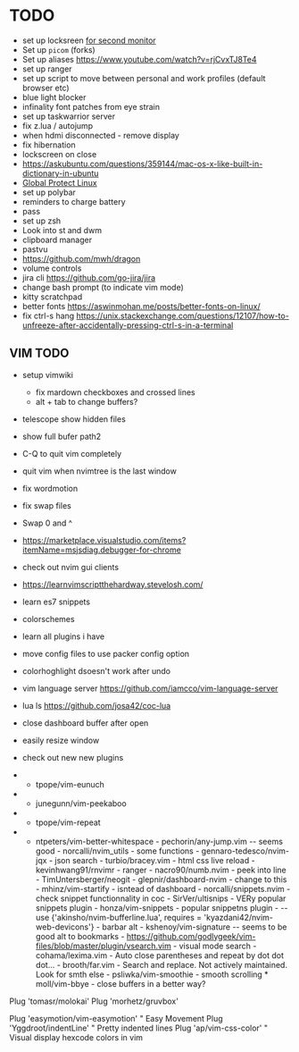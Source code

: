 # TODO

- set up locksreen [for second monitor](https://www.reddit.com/r/unixporn/comments/3358vu/i3lock_unixpornworthy_lock_screen/)
- Set up `picom` (forks)
- Set up aliases https://www.youtube.com/watch?v=rjCvxTJ8Te4
- set up ranger
- set up script to move between personal and work profiles (default browser etc)
- blue light blocker
- infinality font patches from eye strain
- set up taskwarrior server
- fix z.lua / autojump
- when hdmi disconnected - remove display
- fix hibernation
- lockscreen on close
- https://askubuntu.com/questions/359144/mac-os-x-like-built-in-dictionary-in-ubuntu
- [Global Protect Linux](https://live.paloaltonetworks.com/t5/general-topics/global-protect-new-linux-ui/td-p/304425#)
- set up polybar
- reminders to charge battery
- pass
- set up zsh
- Look into st and dwm
- clipboard manager
- pastvu
- https://github.com/mwh/dragon
- volume controls
- jira cli https://github.com/go-jira/jira
- change bash prompt (to indicate vim mode)
- kitty scratchpad
- better fonts https://aswinmohan.me/posts/better-fonts-on-linux/
- fix ctrl-s hang https://unix.stackexchange.com/questions/12107/how-to-unfreeze-after-accidentally-pressing-ctrl-s-in-a-terminal

## VIM TODO

- setup vimwiki
  - fix mardown checkboxes and crossed lines
  - alt + tab to change buffers?
- telescope show hidden files
- show full bufer path2
- C-Q to quit vim completely
- quit vim when nvimtree is the last window
- fix wordmotion
- fix swap files
- Swap 0 and ^
- https://marketplace.visualstudio.com/items?itemName=msjsdiag.debugger-for-chrome
- check out nvim gui clients
- https://learnvimscriptthehardway.stevelosh.com/
- learn es7 snippets
- colorschemes
- learn all plugins i have
- move config files to use packer config option
- colorhoghlight dsoesn't work after undo
- vim language server https://github.com/iamcco/vim-language-server
- lua ls https://github.com/josa42/coc-lua
- close dashboard buffer after open
- easily resize window

- check out new new plugins
- - tpope/vim-eunuch
- - junegunn/vim-peekaboo
- - tpope/vim-repeat
- - ntpeters/vim-better-whitespace - pechorin/any-jump.vim -- seems good - norcalli/nvim_utils - some functions - gennaro-tedesco/nvim-jqx - json search - turbio/bracey.vim - html css live reload - kevinhwang91/rnvimr - ranger - nacro90/numb.nvim - peek into line - TimUntersberger/neogit - glepnir/dashboard-nvim - change to this - mhinz/vim-startify - isntead of dashboard - norcalli/snippets.nvim - check snippet functionnality in coc - SirVer/ultisnips - VERy popular snippets plugin - honza/vim-snippets - popular snippetns plugin - -- use {'akinsho/nvim-bufferline.lua', requires = 'kyazdani42/nvim-web-devicons'} - barbar alt - kshenoy/vim-signature -- seems to be good alt to bookmarks - https://github.com/godlygeek/vim-files/blob/master/plugin/vsearch.vim - visual mode search - cohama/lexima.vim - Auto close parentheses and repeat by dot dot dot... - brooth/far.vim - Search and replace. Not actively maintained. Look for smth else - psliwka/vim-smoothie - smooth scrolling \* moll/vim-bbye - close buffers in a better way?

Plug 'tomasr/molokai'
Plug 'morhetz/gruvbox'

Plug 'easymotion/vim-easymotion' " Easy Movement
Plug 'Yggdroot/indentLine' " Pretty indented lines
Plug 'ap/vim-css-color' " Visual display hexcode colors in vim

